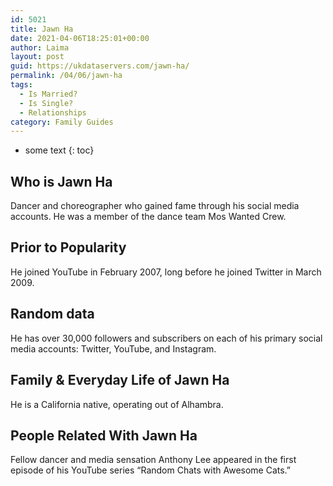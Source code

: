 ```yaml
---
id: 5021
title: Jawn Ha
date: 2021-04-06T18:25:01+00:00
author: Laima
layout: post
guid: https://ukdataservers.com/jawn-ha/
permalink: /04/06/jawn-ha
tags:
  - Is Married?
  - Is Single?
  - Relationships
category: Family Guides
---
```


* some text
{: toc}


## Who is Jawn Ha
                  
                  
                  
Dancer and choreographer who gained fame through his social media accounts. He was a member of the dance team Mos Wanted Crew.
                  
              
            
              
            
                
                
                
## Prior to Popularity
                  
                  
                  
He joined YouTube in February 2007, long before he joined Twitter in March 2009.
                  
              
            
              
            
                
                
                
## Random data
                  
                  
                  
He has over 30,000 followers and subscribers on each of his primary social media accounts: Twitter, YouTube, and Instagram.
                  
              
            
              
            
                
                
                
## Family & Everyday Life of Jawn Ha
                  
                  
                  
He is a California native, operating out of Alhambra.
                  
              
            
              
            
                
                
                
## People Related With Jawn Ha
                  
                  
                  
Fellow dancer and media sensation Anthony Lee appeared in the first episode of his YouTube series &#8220;Random Chats with Awesome Cats.&#8221;
                  
              
            
              
            
                
              
            
              
              
            
            
              
            
          
          
          
